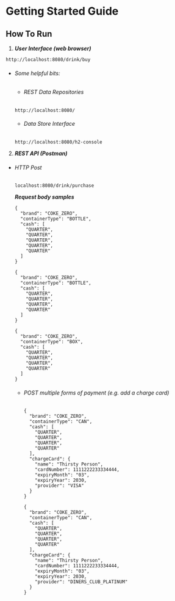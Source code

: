 # Getting Started Guide


## How To Run
1. **_User Interface (web browser)_**

```
http://localhost:8080/drink/buy
```
  - ###### Some helpful bits:
    - ###### REST Data Repositories
    ```
    http://localhost:8080/
    ```
  
    - ###### Data Store Interface
    ```
    http://localhost:8080/h2-console
    ```

2. **_REST API (Postman)_**
  - ###### HTTP Post
    ```
    localhost:8080/drink/purchase
    ```
    **_Request body samples_**
    ```
    {
      "brand": "COKE_ZERO",
      "containerType": "BOTTLE",
      "cash": [
        "QUARTER",
        "QUARTER",
        "QUARTER",
        "QUARTER",
        "QUARTER"
      ]
    }

    {
      "brand": "COKE_ZERO",
      "containerType": "BOTTLE",
      "cash": [
        "QUARTER",
        "QUARTER",
        "QUARTER",
        "QUARTER"
      ]
    }

    {
      "brand": "COKE_ZERO",
      "containerType": "BOX",
      "cash": [
        "QUARTER",
        "QUARTER",
        "QUARTER",
        "QUARTER"
      ]
    }
    ```
    - ###### POST multiple forms of payment (e.g. add a charge card)
      ```
      {
        "brand": "COKE_ZERO",
        "containerType": "CAN",
        "cash": [
          "QUARTER",
          "QUARTER",
          "QUARTER",
          "QUARTER"
        ],
        "chargeCard": {
          "name": "Thirsty Person",
          "cardNumber": 1111222233334444,
          "expiryMonth": "03",
          "expiryYear": 2030,
          "provider": "VISA"
        }
      }

      {
        "brand": "COKE_ZERO",
        "containerType": "CAN",
        "cash": [
          "QUARTER",
          "QUARTER",
          "QUARTER",
          "QUARTER"
        ],
        "chargeCard": {
          "name": "Thirsty Person",
          "cardNumber": 1111222233334444,
          "expiryMonth": "03",
          "expiryYear": 2030,
          "provider": "DINERS_CLUB_PLATINUM"
        }
      }
      ```
